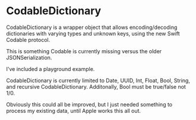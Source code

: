 # CodableDictionary

CodableDictionary is a wrapper object that allows encoding/decoding dictionaries with varying types and unknown keys, using the new Swift Codable protocol. 

This is something Codable is currently missing versus the older JSONSerialization.

I've included a playground example.

CodableDictionary is currently limited to Date, UUID, Int, Float, Bool, String, and recursive CodableDictionary. Additonally, Bool must be true/false not 1/0.

Obviously this could all be improved, but I just needed something to process my existing data, until Apple works this all out.